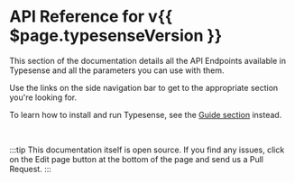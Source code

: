 # API Reference for v{{ $page.typesenseVersion }}

This section of the documentation details all the API Endpoints available in Typesense and all the parameters you can use with them.

Use the links on the side navigation bar to get to the appropriate section you're looking for.

To learn how to install and run Typesense, see the [Guide section](../guide/README.md) instead.

<br/>

:::tip
This documentation itself is open source. If you find any issues, click on the Edit page button at the bottom of the page and send us a Pull Request.
:::

<RedirectOldLinks />
